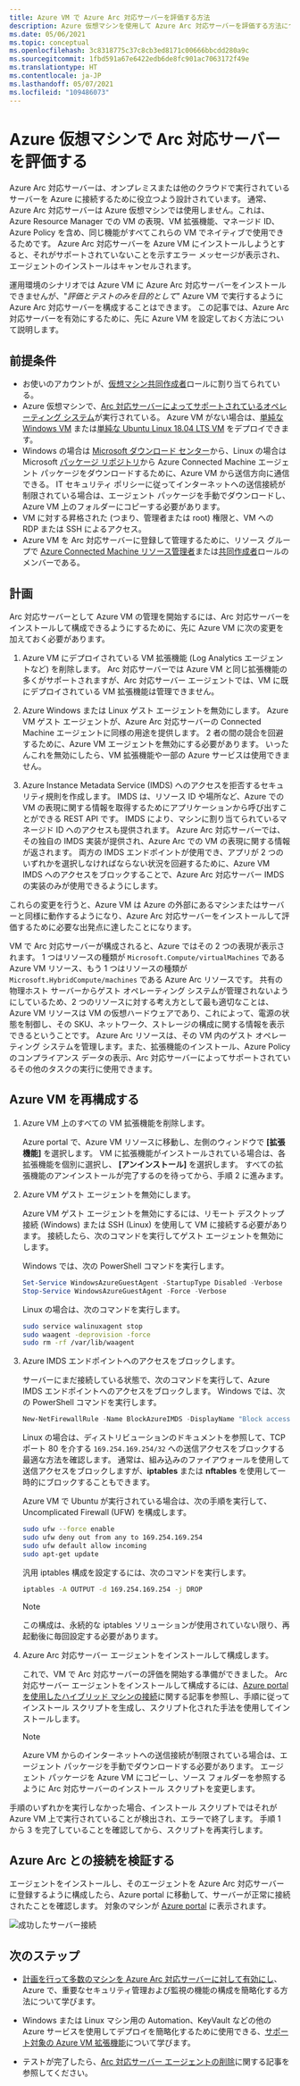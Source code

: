 ```yaml
---
title: Azure VM で Azure Arc 対応サーバーを評価する方法
description: Azure 仮想マシンを使用して Azure Arc 対応サーバーを評価する方法について説明します。
ms.date: 05/06/2021
ms.topic: conceptual
ms.openlocfilehash: 3c8318775c37c8cb3ed8171c00666bbcdd280a9c
ms.sourcegitcommit: 1fbd591a67e6422edb6de8fc901ac7063172f49e
ms.translationtype: HT
ms.contentlocale: ja-JP
ms.lasthandoff: 05/07/2021
ms.locfileid: "109486073"
---
```

# <a name="evaluate-arc-enabled-servers-on-an-azure-virtual-machine"></a>Azure 仮想マシンで Arc 対応サーバーを評価する

Azure Arc 対応サーバーは、オンプレミスまたは他のクラウドで実行されているサーバーを Azure に接続するために役立つよう設計されています。 通常、Azure Arc 対応サーバーは Azure 仮想マシンでは使用しません。これは、Azure Resource Manager での VM の表現、VM 拡張機能、マネージド ID、Azure Policy を含め、同じ機能がすべてこれらの VM でネイティブで使用できるためです。 Azure Arc 対応サーバーを Azure VM にインストールしようとすると、それがサポートされていないことを示すエラー メッセージが表示され、エージェントのインストールはキャンセルされます。

運用環境のシナリオでは Azure VM に Azure Arc 対応サーバーをインストールできませんが、"*評価とテストのみを目的として*" Azure VM で実行するように Azure Arc 対応サーバーを構成することはできます。 この記事では、Azure Arc 対応サーバーを有効にするために、先に Azure VM を設定しておく方法について説明します。

## <a name="prerequisites"></a>前提条件

* お使いのアカウントが、[仮想マシン共同作成者](../../role-based-access-control/built-in-roles.md#virtual-machine-contributor)ロールに割り当てられている。
* Azure 仮想マシンで、[Arc 対応サーバーによってサポートされているオペレーティング システム](agent-overview.md#supported-operating-systems)が実行されている。 Azure VM がない場合は、[単純な Windows VM](https://portal.azure.com/#create/Microsoft.Template/uri/https%3a%2f%2fraw.githubusercontent.com%2fAzure%2fazure-quickstart-templates%2fmaster%2f101-vm-simple-windows%2fazuredeploy.json) または[単純な Ubuntu Linux 18.04 LTS VM](https://portal.azure.com/#create/Microsoft.Template/uri/https%3a%2f%2fraw.githubusercontent.com%2fAzure%2fazure-quickstart-templates%2fmaster%2f101-vm-simple-linux%2fazuredeploy.json) をデプロイできます。
* Windows の場合は [Microsoft ダウンロード センター](https://aka.ms/AzureConnectedMachineAgent)から、Linux の場合は Microsoft [パッケージ リポジトリ](https://packages.microsoft.com/)から Azure Connected Machine エージェント パッケージをダウンロードするために、Azure VM から送信方向に通信できる。 IT セキュリティ ポリシーに従ってインターネットへの送信接続が制限されている場合は、エージェント パッケージを手動でダウンロードし、Azure VM 上のフォルダーにコピーする必要があります。 
* VM に対する昇格された (つまり、管理者または root) 権限と、VM への RDP または SSH によるアクセス。
* Azure VM を Arc 対応サーバーに登録して管理するために、リソース グループで [Azure Connected Machine リソース管理者](../../role-based-access-control/built-in-roles.md#azure-connected-machine-resource-administrator)または[共同作成者](../../role-based-access-control/built-in-roles.md#contributor)ロールのメンバーである。

## <a name="plan"></a>計画

Arc 対応サーバーとして Azure VM の管理を開始するには、Arc 対応サーバーをインストールして構成できるようにするために、先に Azure VM に次の変更を加えておく必要があります。

1. Azure VM にデプロイされている VM 拡張機能 (Log Analytics エージェントなど) を削除します。 Arc 対応サーバーでは Azure VM と同じ拡張機能の多くがサポートされますが、Arc 対応サーバー エージェントでは、VM に既にデプロイされている VM 拡張機能は管理できません。

2. Azure Windows または Linux ゲスト エージェントを無効にします。 Azure VM ゲスト エージェントが、Azure Arc 対応サーバーの Connected Machine エージェントに同様の用途を提供します。 2 者の間の競合を回避するために、Azure VM エージェントを無効にする必要があります。 いったんこれを無効にしたら、VM 拡張機能や一部の Azure サービスは使用できません。

3. Azure Instance Metadata Service (IMDS) へのアクセスを拒否するセキュリティ規則を作成します。 IMDS は、リソース ID や場所など、Azure での VM の表現に関する情報を取得するためにアプリケーションから呼び出すことができる REST API です。 IMDS により、マシンに割り当てられているマネージド ID へのアクセスも提供されます。 Azure Arc 対応サーバーでは、その独自の IMDS 実装が提供され、Azure Arc での VM の表現に関する情報が返されます。 両方の IMDS エンドポイントが使用でき、アプリが 2 つのいずれかを選択しなければならない状況を回避するために、Azure VM IMDS へのアクセスをブロックすることで、Azure Arc 対応サーバー IMDS の実装のみが使用できるようにします。

これらの変更を行うと、Azure VM は Azure の外部にあるマシンまたはサーバーと同様に動作するようになり、Azure Arc 対応サーバーをインストールして評価するために必要な出発点に達したことになります。 

VM で Arc 対応サーバーが構成されると、Azure ではその 2 つの表現が表示されます。 1 つはリソースの種類が `Microsoft.Compute/virtualMachines` である Azure VM リソース、もう 1 つはリソースの種類が `Microsoft.HybridCompute/machines` である Azure Arc リソースです。 共有の物理ホスト サーバーからゲスト オペレーティング システムが管理されないようにしているため、2 つのリソースに対する考え方として最も適切なことは、Azure VM リソースは VM の仮想ハードウェアであり、これによって、電源の状態を制御し、その SKU、ネットワーク、ストレージの構成に関する情報を表示できるということです。 Azure Arc リソースは、その VM 内のゲスト オペレーティング システムを管理します。また、拡張機能のインストール、Azure Policy のコンプライアンス データの表示、Arc 対応サーバーによってサポートされているその他のタスクの実行に使用できます。  

## <a name="reconfigure-azure-vm"></a>Azure VM を再構成する

1. Azure VM 上のすべての VM 拡張機能を削除します。

   Azure portal で、Azure VM リソースに移動し、左側のウィンドウで **[拡張機能]** を選択します。 VM に拡張機能がインストールされている場合は、各拡張機能を個別に選択し、 **[アンインストール]** を選択します。 すべての拡張機能のアンインストールが完了するのを待ってから、手順 2 に進みます。

2. Azure VM ゲスト エージェントを無効にします。

   Azure VM ゲスト エージェントを無効にするには、リモート デスクトップ接続 (Windows) または SSH (Linux) を使用して VM に接続する必要があります。 接続したら、次のコマンドを実行してゲスト エージェントを無効にします。

   Windows では、次の PowerShell コマンドを実行します。

   ```powershell
   Set-Service WindowsAzureGuestAgent -StartupType Disabled -Verbose
   Stop-Service WindowsAzureGuestAgent -Force -Verbose
   ```

   Linux の場合は、次のコマンドを実行します。

   ```bash
   sudo service walinuxagent stop
   sudo waagent -deprovision -force
   sudo rm -rf /var/lib/waagent
   ```

3. Azure IMDS エンドポイントへのアクセスをブロックします。

   サーバーにまだ接続している状態で、次のコマンドを実行して、Azure IMDS エンドポイントへのアクセスをブロックします。 Windows では、次の PowerShell コマンドを実行します。

   ```powershell
   New-NetFirewallRule -Name BlockAzureIMDS -DisplayName "Block access to Azure IMDS" -Enabled True -Profile Any -Direction Outbound -Action Block -RemoteAddress 169.254.169.254 
   ```

   Linux の場合は、ディストリビューションのドキュメントを参照して、TCP ポート 80 を介する `169.254.169.254/32` への送信アクセスをブロックする最適な方法を確認します。 通常は、組み込みのファイアウォールを使用して送信アクセスをブロックしますが、**iptables** または **nftables** を使用して一時的にブロックすることもできます。 

   Azure VM で Ubuntu が実行されている場合は、次の手順を実行して、Uncomplicated Firewall (UFW) を構成します。

   ```bash
   sudo ufw --force enable
   sudo ufw deny out from any to 169.254.169.254
   sudo ufw default allow incoming
   sudo apt-get update
   ```


   汎用 iptables 構成を設定するには、次のコマンドを実行します。

   ```bash
   iptables -A OUTPUT -d 169.254.169.254 -j DROP 
   ```

   > [!NOTE]
   > この構成は、永続的な iptables ソリューションが使用されていない限り、再起動後に毎回設定する必要があります。

4. Azure Arc 対応サーバー エージェントをインストールして構成します。

   これで、VM で Arc 対応サーバーの評価を開始する準備ができました。 Arc 対応サーバー エージェントをインストールして構成するには、[Azure portal を使用したハイブリッド マシンの接続](onboard-portal.md)に関する記事を参照し、手順に従ってインストール スクリプトを生成し、スクリプト化された手法を使用してインストールします。

   > [!NOTE]
   > Azure VM からのインターネットへの送信接続が制限されている場合は、エージェント パッケージを手動でダウンロードする必要があります。 エージェント パッケージを Azure VM にコピーし、ソース フォルダーを参照するように Arc 対応サーバーのインストール スクリプトを変更します。 

手順のいずれかを実行しなかった場合、インストール スクリプトではそれが Azure VM 上で実行されていることが検出され、エラーで終了します。 手順 1 から 3 を完了していることを確認してから、スクリプトを再実行します。

## <a name="verify-the-connection-with-azure-arc"></a>Azure Arc との接続を検証する

エージェントをインストールし、そのエージェントを Azure Arc 対応サーバーに登録するように構成したら、Azure portal に移動して、サーバーが正常に接続されたことを確認します。 対象のマシンが [Azure portal](https://portal.azure.com) に表示されます。

![成功したサーバー接続](./media/onboard-portal/arc-for-servers-successful-onboard.png)

## <a name="next-steps"></a>次のステップ

* [計画を行って多数のマシンを Azure Arc 対応サーバーに対して有効にし](plan-at-scale-deployment.md)、Azure で、重要なセキュリティ管理および監視の機能の構成を簡略化する方法について学びます。

* Windows または Linux マシン用の Automation、KeyVault などの他の Azure サービスを使用してデプロイを簡略化するために使用できる、[サポート対象の Azure VM 拡張機能](manage-vm-extensions.md)について学びます。

* テストが完了したら、[Arc 対応サーバー エージェントの削除](manage-agent.md#remove-the-agent)に関する記事を参照してください。
